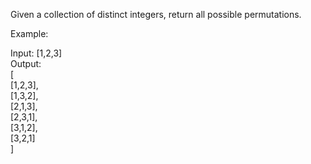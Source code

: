 Given a collection of distinct integers, return all possible permutations.

Example:

Input: [1,2,3]  
Output:  
[  
  [1,2,3],  
  [1,3,2],  
  [2,1,3],  
  [2,3,1],  
  [3,1,2],  
  [3,2,1]  
]

